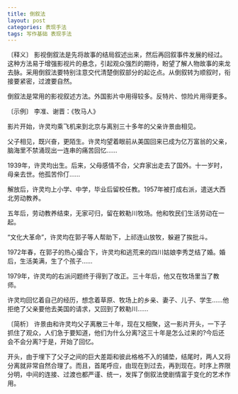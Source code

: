 ```yaml
---
title: 倒叙法
layout: post
categories: 表现手法
tags: 写作基础 表现手法
---
```


〔释义〕 影视倒叙法是先将故事的结局叙述出来，然后再回叙事件发展的经过。这种方法易于增强影视片的悬念，引起观众强烈的期待，盼望了解人物故事的来龙去脉。采用倒叙法要特别注意交代清楚倒叙部分的起讫点。从倒叙转为顺叙时，衔接要紧密，过渡要自然。

倒叙法是常用的影视叙述方法。外国影片中用得较多。反特片、惊险片用得更多。

〔示例〕 李准、谢晋：《牧马人》

影片开始，许灵均乘飞机来到北京与离别三十多年的父亲许景由相见。

父子相见，既兴奋，更陌生。许灵均望着眼前从美国回来已成为亿万富翁的父亲，脑海里不禁涌现出一连串的痛苦回忆……

1939年，许灵均出生。后来，父母感情不合，父弃家出走去了国外。十一岁时，母亲去世。他孤苦伶仃……

解放后，许灵均上小学、中学，毕业后留校任教。1957年被打成右派，遣送大西北劳动教养。

五年后，劳动教养结束，无家可归，留在敕勒川牧场。他和牧民们生活劳动在一起。

“文化大革命”，许灵均在郭子等人帮助下，上祁连山放牧，躲避了挨批斗。

1972年春，在郭子的热心撮合下，许灵均和逃荒来的四川姑娘李秀芝结了婚。婚后，生活美满，生了个孩子……

1979年，许灵均的右派问题终于得到了改正。三十年后，他又在牧场里当了教师。

许灵均回忆着自己的经历，想念着草原、牧场上的乡亲、妻子、儿子、学生……他拒绝了父亲要他去美国的请求，又回到了敕勒川……

〔简析〕 许景由和许灵均父子离散三十年，现在又相聚，这一影片开头，一下子抓住了观众，人们急于要知道，他们为什么分离?这三十年是怎么过来的?今后还会不会分离?于是，开始了回忆。

开头，由于埋下了父子之间的巨大差距和彼此格格不入的铺垫，结尾时，两人又将分离就非常自然合理了。而且，首尾呼应，由现在到过去，再到现在。时序上界限分明，中间的连接、过渡也都严谨、统一，发挥了倒叙法使剧情富于变化的艺术作用。 